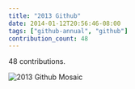 ```yaml
---
title: "2013 Github"
date: 2014-01-12T20:56:46-08:00
tags: ["github-annual", "github"]
contribution_count: 48
---
```


48 contributions.

<!--more-->

![2013 Github Mosaic](https://i.imgur.com/jIFUGZHl.png)
